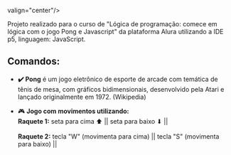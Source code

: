  valign="center"/> 

Projeto realizado para o curso de "Lógica de programação: comece em lógica com o jogo Pong e Javascript" da plataforma Alura utilizando a IDE p5, linguagem: JavaScript.

## Comandos:
* **✔️ Pong** é um jogo eletrônico de esporte de arcade com temática de tênis de mesa, com gráficos bidimensionais, desenvolvido pela Atari e lançado originalmente em 1972. (Wikipedia) <br>

* 🎮 **Jogo com movimentos utilizando:**
<br>**Raquete 1:** seta para cima ⬆ || seta para baixo ⬇ ||<br>
<br>**Raquete 2:** tecla "W" (movimenta para cima) || tecla "S" (movimenta para baixo) ||<br>
